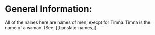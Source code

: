 # General Information:

All of the names here are names of men, execpt for Timna. Timna is the name of a woman. (See: [[translate-names]])